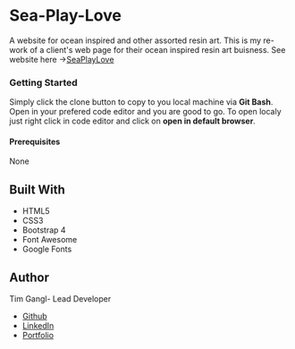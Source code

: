 # Sea-Play-Love
A website for ocean inspired and other assorted resin art. This is my re-work of a client's web page for their ocean inspired resin art buisness. 
See website here ->[SeaPlayLove](http://seaplaylove.com)


### Getting Started
Simply click the clone button to copy to you local machine via **Git Bash**. Open in your prefered code editor and you are good to go. To open localy just right click in code editor and click on **open in default browser**.

#### Prerequisites
None

## Built With
* HTML5
* CSS3
* Bootstrap 4
* Font Awesome
* Google Fonts

## Author
Tim Gangl- Lead Developer 
 * [Github](http://github.com/TimGangl)
 * [LinkedIn](https://www.linkedin.com/in/tim-gangl/)
 * [Portfolio](https://timgangl.com/)
